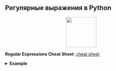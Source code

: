 ## Регулярные выражения в Python

<div id="header" align="center">
  <img src="https://stepik.org/media/cache/images/courses/107335/cover_eo5Kvap/e8cb38769d8398d4ab9855ecac73949c.jpg" width="100"/>
</div>



**Regular Expressions Cheat Sheet**: [cheat sheet](https://res.cloudinary.com/dyd911kmh/image/upload/v1665049611/Marketing/Blog/Regular_Expressions_Cheat_Sheet.pdf)

<details><summary><b>Example</b></summary>
<div id="header" align="center">
   <img src="https://habrastorage.org/web/512/f5c/07c/512f5c07cdd74cd6901611b1d30434b0.png" width="700"/>
</div>
</details>
